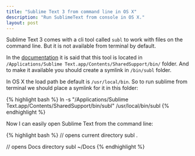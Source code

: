 ```yaml
---
title: "Sublime Text 3 from command line in OS X"
description: "Run SublimeText from console in OS X."
layout: post
---
```


Sublime Text 3 comes with a cli tool called `subl` to work with files on the command line. But 
it is not available from terminal by default.

In the [documentation](http://www.sublimetext.com/docs/3/osx_command_line.html) it is said that this tool
is located in `/Applications/Sublime Text.app/Contents/SharedSupport/bin/` folder. And to make it available 
you should create a symlink in `/bin/subl` folder.

In OS X the load path be default is `/usr/local/bin`. So to run sublime from terminal we should place a symlink 
for it in this folder:

{% highlight bash %}
ln -s "/Applications/Sublime Text.app/Contents/SharedSupport/bin/subl" /usr/local/bin/subl
{% endhighlight %}

Now I can easily open Sublime Text from the command line:

{% highlight bash %}
// opens current directory
subl .

// opens Docs directory
subl ~/Docs
{% endhighlight %}